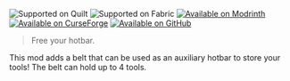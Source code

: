 ![Supported on Quilt](https://cdn.jsdelivr.net/npm/@intergrav/devins-badges@2/assets/cozy/supported/quilt_vector.svg)
![Supported on Fabric](https://cdn.jsdelivr.net/npm/@intergrav/devins-badges@2/assets/cozy/supported/fabric_vector.svg)
[![Available on Modrinth](https://cdn.jsdelivr.net/npm/@intergrav/devins-badges@2/assets/cozy/available/modrinth_vector.svg)](https://modrinth.com/mod/utility-belt)
[![Available on CurseForge](https://cdn.jsdelivr.net/npm/@intergrav/devins-badges@2/assets/cozy/available/curseforge_vector.svg)](https://www.curseforge.com/minecraft/mc-mods/utility-belt)
[![Available on GitHub](https://cdn.jsdelivr.net/npm/@intergrav/devins-badges@2/assets/cozy/available/github_vector.svg)](https://github.com/JamCoreModding/utility-belt)

> Free your hotbar.

This mod adds a belt that can be used as an auxiliary hotbar to store your
tools! The belt can hold up to 4 tools.
